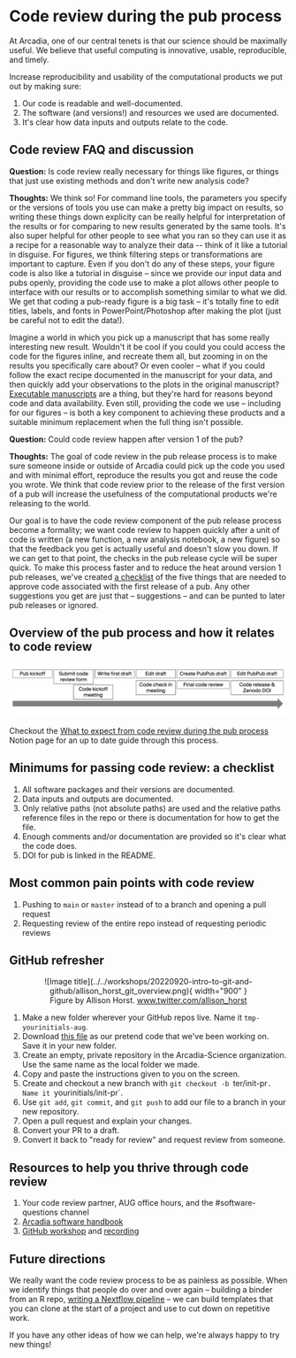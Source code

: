 # Code review during the pub process

At Arcadia, one of our central tenets is that our science should be maximally useful.
We believe that useful computing is innovative, usable, reproducible, and timely.

Increase reproducibility and usability of the computational products we put out by making sure:

1. Our code is readable and well-documented.
2. The software (and versions!) and resources we used are documented.
3. It's clear how data inputs and outputs relate to the code.

## Code review FAQ and discussion

**Question:** Is code review really necessary for things like figures, or things that just use existing methods and don't write new analysis code?

**Thoughts:** We think so!
For command line tools, the parameters you specify or the versions of tools you use can make a pretty big impact on results, so writing these things down explicity can be really helpful for interpretation of the results or for comparing to new results generated by the same tools.
It's also super helpful for other people to see what you ran so they can use it as a recipe for a reasonable way to analyze their data -- think of it like a tutorial in disguise.
For figures, we think filtering steps or transformations are important to capture.
Even if you don't do any of these steps, your figure code is also like a tutorial in disguise – since we provide our input data and pubs openly, providing the code use to make a plot allows other people to interface with our results or to accomplish something similar to what we did.
We get that coding a pub-ready figure is a big task – it's totally fine to edit titles, labels, and fonts in PowerPoint/Photoshop after making the plot (just be careful not to edit the data!).

Imagine a world in which you pick up a manuscript that has some really interesting new result.
Wouldn't it be cool if you could you could access the code for the figures inline, and recreate them all, but zooming in on the results you specifically care about?
Or even cooler – what if you could follow the exact recipe documented in the manuscript for your data, and then quickly add your observations to the plots in the original manuscript?
[Executable manuscripts](https://www.nature.com/articles/s42005-020-00403-4) are a thing, but they're hard for reasons beyond code and data availability. 
Even still, providing the code we use – including for our figures – is both a key component to achieving these products and a suitable minimum replacement when the full thing isn't possible.

**Question:** Could code review happen after version 1 of the pub?

**Thoughts:** The goal of code review in the pub release process is to make sure someone inside or outside of Arcadia could pick up the code you used and with minimal effort, reproduce the results you got and reuse the code you wrote.
We think that code review prior to the release of the first version of a pub will increase the usefulness of the computational products we're releasing to the world.

Our goal is to have the code review component of the pub release process become a formality; we want code review to happen quickly after a unit of code is written (a new function, a new analysis notebook, a new figure) so that the feedback you get is actually useful and doesn't slow you down.
If we can get to that point, the checks in the pub release cycle will be super quick.
To make this process faster and to reduce the heat around version 1 pub releases, we've created [a checklist](#minimums-for-passing-code-review-a-checklist) of the five things that are needed to approve code associated with the first release of a pub.
Any other suggestions you get are just that – suggestions – and can be punted to later pub releases or ignored.

## Overview of the pub process and how it relates to code review

![](overview.png)

Checkout the [What to expect from code review during the pub process](https://www.notion.so/arcadiascience/What-to-expect-from-code-review-during-the-pub-process-eac7ab5083ff4d88bf3039686b9281b7) Notion page for an up to date guide through this process.

## Minimums for passing code review: a checklist

1. All software packages and their versions are documented.
2. Data inputs and outputs are documented.
3. Only relative paths (not absolute paths) are used and the relative paths reference files in the repo or there is documentation for how to get the file.
4. Enough comments and/or documentation are provided so it's clear what the code does.
5. DOI for pub is linked in the README.

## Most common pain points with code review

1. Pushing to `main` or `master` instead of to a branch and opening a pull request
2. Requesting review of the entire repo instead of requesting periodic reviews

## GitHub refresher

<center>
<figure markdown>
  ![Image title](../../workshops/20220920-intro-to-git-and-github/allison_horst_git_overview.png){ width="900" }
  <figcaption> Figure by Allison Horst. <a href='https://twitter.com/allison_horst/status/1563210538510737409?s=20&t=USB46onUf9i7zYnkqjUSPQ' target='_blank'>www.twitter.com/allison_horst</a> </figcaption>
</figure>
</center>

1. Make a new folder wherever your GitHub repos live. Name it `tmp-yourinitials-aug`.
1. Download [this file](https://raw.githubusercontent.com/Arcadia-Science/2022-prjna853785-sourmash/main/scripts/utils.R) as our pretend code that we've been working on. Save it in your new folder.
2. Create an empty, private repository in the Arcadia-Science organization. Use the same name as the local folder we made.
3. Copy and paste the instructions given to you on the screen.
4. Create and checkout a new branch with `git checkout -b `ter/init-pr`. Name it `yourinitials/init-pr`.
5. Use `git add`, `git commit`, and `git push` to add our file to a branch in your new repository.
6. Open a pull request and explain your changes.
7. Convert your PR to a draft.
8. Convert it back to "ready for review" and request review from someone.

## Resources to help you thrive through code review

1. Your code review partner, AUG office hours, and the #software-questions channel
2. [Arcadia software handbook](https://github.com/Arcadia-Science/arcadia-software-handbook)
3. [GitHub workshop](../../workshops/20220920-intro-to-git-and-github/lesson.md) and [recording](https://www.youtube.com/watch?v=fRUrbWC3htc)

## Future directions

We really want the code review process to be as painless as possible.
When we identify things that people do over and over again – building a binder from an R repo, [writing a Nextflow pipeline](https://github.com/Arcadia-Science/nextflow-template-repository) – we can build templates that you can clone at the start of a project and use to cut down on repetitive work.

If you have any other ideas of how we can help, we're always happy to try new things!
